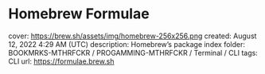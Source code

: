 # Homebrew Formulae

cover: https://brew.sh/assets/img/homebrew-256x256.png
created: August 12, 2022 4:29 AM (UTC)
description: Homebrew’s package index
folder: BOOKMRKS-MTHRFCKR / PROGAMMING-MTHRFCKR / Terminal / CLI
tags: CLI
url: https://formulae.brew.sh